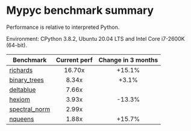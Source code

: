 # Mypyc benchmark summary

Performance is relative to interpreted Python.

Environment: CPython 3.8.2, Ubuntu 20.04 LTS and Intel Core i7-2600K (64-bit).

| Benchmark | Current perf | Change in 3 months |
| --- | :---: | :---: |
| [richards](benchmarks/richards.md) | 16.70x | +15.1% |
| [binary_trees](benchmarks/binary_trees.md) | 8.34x | +3.1% |
| [deltablue](benchmarks/deltablue.md) | 7.66x |  |
| [hexiom](benchmarks/hexiom.md) | 3.93x | -13.3% |
| [spectral_norm](benchmarks/spectral_norm.md) | 2.99x |  |
| [nqueens](benchmarks/nqueens.md) | 1.88x | +15.7% |
